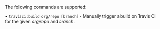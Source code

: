 The following commands are supported:

• `travisci:build org/repo [branch]` - Manually trigger a build on Travis CI for the given _org/repo_ and _branch_.
